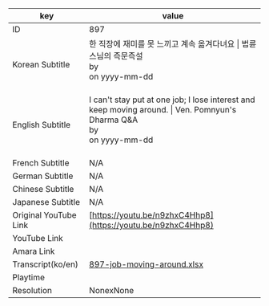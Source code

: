 |  key  |  value  |
|-------|---------|
| ID            | 897 |
| Korean Subtitle | 한 직장에 재미를 못 느끼고 계속 옮겨다녀요 \| 법륜스님의 즉문즉설<br>by <br>on yyyy-mm-dd<br><br>|
| English Subtitle | I can't stay put at one job; I lose interest and keep moving around. \| Ven. Pomnyun's Dharma Q&A<br>by <br>on yyyy-mm-dd<br><br>|
| French Subtitle | N/A |
| German Subtitle | N/A |
| Chinese Subtitle | N/A |
| Japanese Subtitle | N/A |
| Original YouTube Link  | [https://youtu.be/n9zhxC4Hhp8](https://youtu.be/n9zhxC4Hhp8) |
| YouTube Link  |  |
| Amara Link    |  |
| Transcript(ko/en) | [897-job-moving-around.xlsx](https://github.com/jungtosociety/dharma-qna/raw/master/sub/897/897-job-moving-around.xlsx) |
| Playtime |  |
| Resolution | NonexNone|
